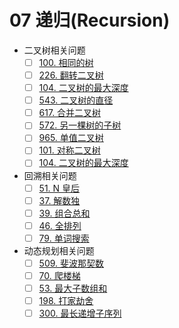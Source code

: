 # 07 递归(Recursion)

- 二叉树相关问题
  - [ ] [100. 相同的树](https://leetcode-cn.com/problems/same-tree/)
  - [ ] [226. 翻转二叉树](https://leetcode-cn.com/problems/invert-binary-tree/)
  - [ ] [104. 二叉树的最大深度](https://leetcode-cn.com/problems/maximum-depth-of-binary-tree/)
  - [ ] [543. 二叉树的直径](https://leetcode-cn.com/problems/diameter-of-binary-tree/)
  - [ ] [617. 合并二叉树](https://leetcode-cn.com/problems/merge-two-binary-trees/)
  - [ ] [572. 另一棵树的子树](https://leetcode-cn.com/problems/subtree-of-another-tree/)
  - [ ] [965. 单值二叉树](https://leetcode-cn.com/problems/univalued-binary-tree/)
  - [ ] [101. 对称二叉树](https://leetcode-cn.com/problems/symmetric-tree/)
  - [ ] [104. 二叉树的最大深度](https://leetcode-cn.com/problems/maximum-depth-of-binary-tree)
- 回溯相关问题
  - [ ] [51. N 皇后](https://leetcode-cn.com/problems/n-queens/)
  - [ ] [37. 解数独](https://leetcode-cn.com/problems/sudoku-solver/)
  - [ ] [39. 组合总和](https://leetcode-cn.com/problems/combination-sum/)
  - [ ] [46. 全排列](https://leetcode-cn.com/problems/permutations/)
  - [ ] [79. 单词搜索](https://leetcode-cn.com/problems/word-search/)
- 动态规划相关问题
  - [ ] [509. 斐波那契数](https://leetcode-cn.com/problems/fibonacci-number/)
  - [ ] [70. 爬楼梯](https://leetcode-cn.com/problems/climbing-stairs/)
  - [ ] [53. 最大子数组和](https://leetcode-cn.com/problems/maximum-subarray/)
  - [ ] [198. 打家劫舍](https://leetcode-cn.com/problems/house-robber/)
  - [ ] [300. 最长递增子序列](https://leetcode-cn.com/problems/longest-increasing-subsequence/)
